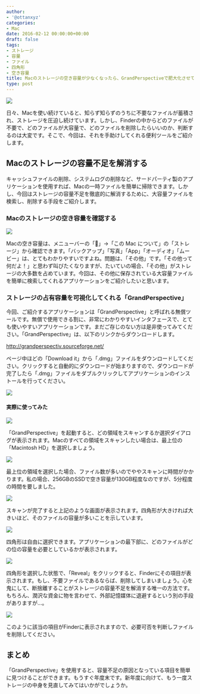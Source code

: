 ```yaml
---
author:
- '@ottanxyz'
categories:
- Mac
date: 2016-02-12 00:00:00+00:00
draft: false
tags:
- ストレージ
- 容量
- ファイル
- 四角形
- 空き容量
title: Macのストレージの空き容量が少なくなったら、GrandPerspectiveで肥大化させている項目を特定しよう！
type: post
---
```


![](160209-56b985461b4a3.jpg)






日々、Macを使い続けていると、知らず知らずのうちに不要なファイルが蓄積され、ストレージを圧迫し続けています。しかし、Finderの中からどのファイルが不要で、どのファイルが大容量で、どのファイルを削除したらいいのか、判断するのは大変です。そこで、今回は、それを手助けしてくれる便利ツールをご紹介します。





## Macのストレージの容量不足を解消する





キャッシュファイルの削除、システムログの削除など、サードパーティ製のアプリケーションを使用すれば、Macの一時ファイルを簡単に掃除できます。しかし、今回はストレージの容量不足を徹底的に解消するために、大容量ファイルを検索し、削除する手段をご紹介します。





### Macのストレージの空き容量を確認する





![](160209-56b98549648b0.png)






Macの空き容量は、メニューバーの「」→「この Mac について」の「ストレージ」から確認できます。「バックアップ」「写真」「App」「オーディオ」「ムービー」は、とてもわかりやすいですよね。問題は、「その他」です。「その他って何だよ！」と思わず叫びたくなりますが、たいていの場合、「その他」がストレージの大多数を占めています。今回は、その他に保存されている大容量ファイルを簡単に検索してくれるアプリケーションをご紹介したいと思います。





### ストレージの占有容量を可視化してくれる「GrandPerspective」





今回、ご紹介するアプリケーションは「GrandPerspective」と呼ばれる無償ツールです。無償で使用できる割に、非常にわかりやすいインタフェースで、とても使いやすいアプリケーションです。まだご存じのない方は是非使ってみてください。「GrandPerspective」は、以下のリンクからダウンロードします。



http://grandperspectiv.sourceforge.net/



ページ中ほどの「Download it」から「.dmg」ファイルをダウンロードしてください。クリックすると自動的にダウンロードが始まりますので、ダウンロードが完了したら「.dmg」ファイルをダブルクリックしてアプリケーションのインストールを行ってください。





![](160212-56bd3472dcde4-1.png)






#### 実際に使ってみた





![](160209-56b985476f08c.png)






「GrandPerspective」を起動すると、どの領域をスキャンするか選択ダイアログが表示されます。Macのすべての領域をスキャンしたい場合は、最上位の「Macintosh HD」を選択しましょう。





![](160209-56b9854abc312.png)






最上位の領域を選択した場合、ファイル数が多いのでややスキャンに時間がかかります。私の場合、256GBのSSDで空き容量が130GB程度なのですが、5分程度の時間を要しました。





![](160209-56b9854c5df58.png)






スキャンが完了すると上記のような画面が表示されます。四角形が大きければ大きいほど、そのファイルの容量が多いことを示しています。





![](160209-56b9854e39d4e.png)






四角形は自由に選択できます。アプリケーションの最下部に、どのファイルがどの位の容量を必要としているかが表示されます。





![](160209-56b9855015f2e.png)






四角形を選択した状態で、「Reveal」をクリックすると、Finderにその項目が表示されます。もし、不要ファイルであるならば、削除してしまいましょう。心を鬼にして、断捨離することがストレージの容量不足を解消する唯一の方法です。もちろん、潤沢な資金に物を言わせて、外部記憶媒体に退避するという別の手段がありますが…。





![](160209-56b98551c57e3.png)






このように該当の項目がFinderに表示されますので、必要可否を判断しファイルを削除してください。





## まとめ





「GrandPerspective」を使用すると、容量不足の原因となっている項目を簡単に見つけることができます。もうすぐ年度末です。新年度に向けて、もう一度ストレージの中身を見直してみてはいかがでしょうか。